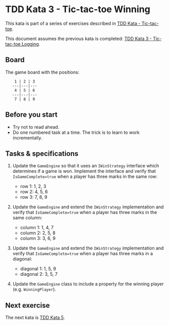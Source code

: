 # TDD Kata 3 - Tic-tac-toe Winning

This kata is part of a series of exercises described in [TDD Kata - Tic-tac-toe](tdd_kata_intro.md).

This document assumes the previous kata is completed: [TDD Kata 3 - Tic-tac-toe Logging](tdd_kata2.md).

## Board

The game board with the positions:

```
    1 | 2 | 3
   ---|---|---
    4 | 5 | 6
   ---|---|---
    7 | 8 | 9
```

## Before you start

- Try not to read ahead.
- Do one numbered task at a time. The trick is to learn to work incrementally.

## Tasks & specifications

1. Update the `GameEngine` so that it uses an `IWinStrategy` interface which determines if a game is won. Implement the interface and verify that `IsGameComplete=true` when a player has three marks in the same row:
    - row 1: 1, 2, 3
    - row 2: 4, 5, 6
    - row 3: 7, 8, 9

2. Update the `GameEngine` and extend the `IWinStrategy` implementation and verify that `IsGameComplete=true` when a player has three marks in the same column:
    - column 1: 1, 4, 7
    - column 2: 2, 5, 8
    - column 3: 3, 6, 9

3. Update the `GameEngine` and extend the `IWinStrategy` implementation and verify that `IsGameComplete=true` when a player has three marks in a diagonal:
    - diagonal 1: 1, 5, 9
    - diagonal 2: 3, 5, 7

4.  Update the `GameEngine` class to include a property for the winning player (e.g. `WinningPlayer`).

## Next exercise

The next kata is [TDD Kata 5](tdd_kata5.md).